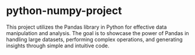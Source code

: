 # python-numpy-project
This project utilizes the Pandas library in Python for effective data manipulation and analysis. The goal is to showcase the power of Pandas in handling large datasets, performing complex operations, and generating insights through simple and intuitive code.
